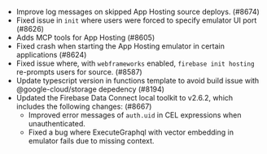 - Improve log messages on skipped App Hosting source deploys. (#8674)
- Fixed issue in `init` where users were forced to specify emulator UI port (#8626)
- Adds MCP tools for App Hosting (#8605)
- Fixed crash when starting the App Hosting emulator in certain applications (#8624)
- Fixed issue where, with `webframeworks` enabled, `firebase init hosting` re-prompts users for source. (#8587)
- Update typescript version in functions template to avoid build issue with @google-cloud/storage depedency (#8194)
- Updated the Firebase Data Connect local toolkit to v2.6.2, which includes the following changes: (#8667)
  - Improved error messages of `auth.uid` in CEL expressions when unauthenticated.
  - Fixed a bug where ExecuteGraphql with vector embedding in emulator fails due to missing context.
